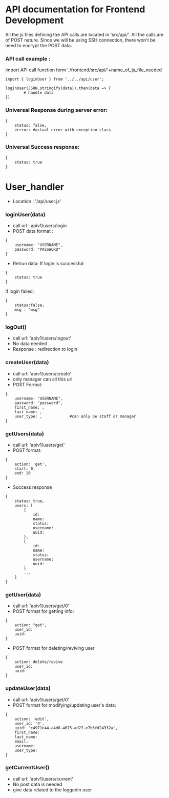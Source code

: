 # API documentation for Frontend Development
All the js files defining the API calls are located in 'src/api/'.
All the calls are of POST nature.
Since we will be using SSH connection, there won't be need to encrypt the POST data.

### API call example : 
Import API call function form './frontend/src/api/'+name_of_js_file_needed
``` 
import { loginUser } from '../../api/user';

loginUser(JSON.stringify(data)).then(data => {
        # handle data
})
```

### Universal Response during server error: 
```
{
    status: false,
    errror: #actual error with exception class
}
```
### Universal Success response: 
```
{
    status: true
} 
```


# User_handler 
- Location : '/api/user.js'

### loginUser(data)
- call url : apiv1/users/login
- POST data format : 
``` 
{
    username: "USERNAME",
    password: "PASSWORD"
}
```
- Retrun data: 
If login is successful: 
```
{
    status: true
}
```
If login failed:
```
{
    status:false,
    msg : "msg"
}
```

### logOut()
- call url: 'apiv1/users/logout'
- No data needed
- Response : redirection to login


### createUser(data)
- call url: 'apiv1/users/create'
- only manager can all this url
- POST Format: 
```
{
    username: "USERNAME",
    password: "password",
    first_name: ,
    last_name: ,
    user_type: ,            #can only be staff or manager
}
```

### getUsers(data)
- call url: 'apiv1/users/get'
- POST format:
```
{
    action: 'get',
    start: 0,
    end: 20
}
```
- Success response 
```
{
    status: true,
    users: [
        {
            id:
            name:
            status:
            username:
            uuid:
        },
        {
            id:
            name:
            status:
            username:
            uuid:
        }
        ...
    ]
}
```

### getUser(data)
- call url: 'apiv1/users/get/0'
- POST format for getting info:
```
{
    action: "get",
    user_id: 
    uuid:
}
```
- POST format for deleting/reviving user
```
{
    action: delete/revive
    user_id:
    uuid:
}
```

### updateUser(data)
- call url: 'apiv1/users/get/0'
- POST format for modifying/updating user's data:
```
{
    action: 'edit',
    user_id: '4',
    uuid: 'c4971e44-a4d8-4675-ad27-e7b3fd24332a',      
    first_name:
    last_name:
    email:
    username:
    user_type:
}
```

### getCurrentUser()
- call url: 'apiv1/users/current'
- No post data is needed
- give data related to the loggedin user 

